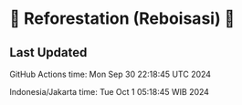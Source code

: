 
# 🌳 Reforestation (Reboisasi) 🌲

## Last Updated

GitHub Actions time: Mon Sep 30 22:18:45 UTC 2024

Indonesia/Jakarta time: Tue Oct  1 05:18:45 WIB 2024
